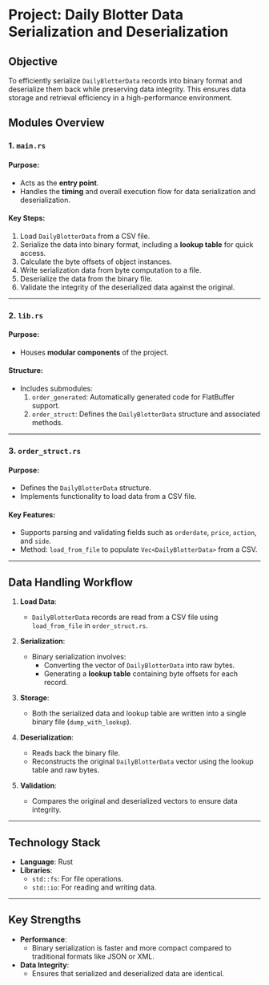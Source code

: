 # Project: Daily Blotter Data Serialization and Deserialization

## Objective

To efficiently serialize `DailyBlotterData` records into binary format and deserialize them back while preserving data integrity. This ensures data storage and retrieval efficiency in a high-performance environment.

## Modules Overview

### 1. `main.rs`

#### Purpose:
- Acts as the **entry point**.
- Handles the **timing** and overall execution flow for data serialization and deserialization.

#### Key Steps:
1. Load `DailyBlotterData` from a CSV file.
2. Serialize the data into binary format, including a **lookup table** for quick access.
3. Calculate the byte offsets of object instances.
4. Write serialization data from byte computation to a file.
5. Deserialize the data from the binary file.
6. Validate the integrity of the deserialized data against the original.

---

### 2. `lib.rs`

#### Purpose:
- Houses **modular components** of the project.

#### Structure:
- Includes submodules:
  1. `order_generated`: Automatically generated code for FlatBuffer support.
  2. `order_struct`: Defines the `DailyBlotterData` structure and associated methods.

---

### 3. `order_struct.rs`

#### Purpose:
- Defines the `DailyBlotterData` structure.
- Implements functionality to load data from a CSV file.

#### Key Features:
- Supports parsing and validating fields such as `orderdate`, `price`, `action`, and `side`.
- Method: `load_from_file` to populate `Vec<DailyBlotterData>` from a CSV.

---

## Data Handling Workflow

1. **Load Data**:
   - `DailyBlotterData` records are read from a CSV file using `load_from_file` in `order_struct.rs`.

2. **Serialization**:
   - Binary serialization involves:
     - Converting the vector of `DailyBlotterData` into raw bytes.
     - Generating a **lookup table** containing byte offsets for each record.

3. **Storage**:
   - Both the serialized data and lookup table are written into a single binary file (`dump_with_lookup`).

4. **Deserialization**:
   - Reads back the binary file.
   - Reconstructs the original `DailyBlotterData` vector using the lookup table and raw bytes.

5. **Validation**:
   - Compares the original and deserialized vectors to ensure data integrity.

---

## Technology Stack

- **Language**: Rust
- **Libraries**:
  - `std::fs`: For file operations.
  - `std::io`: For reading and writing data.

---

## Key Strengths

- **Performance**:
  - Binary serialization is faster and more compact compared to traditional formats like JSON or XML.
- **Data Integrity**:
  - Ensures that serialized and deserialized data are identical.